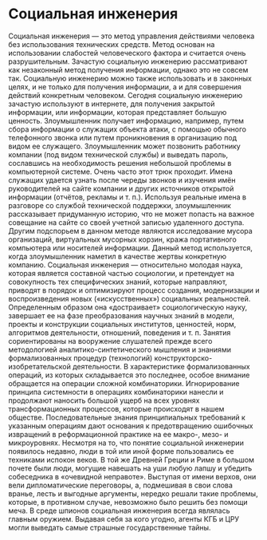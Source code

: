 # Социальная инженерия
Социальная инженерия — это метод управления действиями человека без использования технических средств. Метод основан на использовании слабостей человеческого фактора и считается очень разрушительным. Зачастую социальную инженерию рассматривают как незаконный метод получения информации, однако это не совсем так. Социальную инженерию можно также использовать и в законных целях, и не только для получения информации, а и для совершения действий конкретным человеком. Сегодня социальную инженерию зачастую используют в интернете, для получения закрытой информации, или информации, которая представляет большую ценность. 
Злоумышленник получает информацию, например, путем сбора информации о служащих объекта атаки, с помощью обычного телефонного звонка или путем проникновения в организацию под видом ее служащего. 
Злоумышленник может позвонить работнику компании (под видом технической службы) и выведать пароль, сославшись на необходимость решения небольшой проблемы в компьютерной системе. Очень часто этот трюк проходит. 
Имена служащих удается узнать после череды звонков и изучения имён руководителей на сайте компании и других источников открытой информации (отчётов, рекламы и т. п.). 
Используя реальные имена в разговоре со службой технической поддержки, злоумышленник рассказывает придуманную историю, что не может попасть на важное совещание на сайте со своей учетной записью удаленного доступа. 
Другим подспорьем в данном методе являются исследование мусора организаций, виртуальных мусорных корзин, кража портативного компьютера или носителей информации. 
Данный метод используется, когда злоумышленник наметил в качестве жертвы конкретную компанию. 
Социальная инженерия — относительно молодая наука, которая является составной частью социологии, и претендует на совокупность тех специфических знаний, которые направляют, приводят в порядок и оптимизируют процесс создания, модернизации и воспроизведения новых («искусственных») социальных реальностей. Определенным образом она «достраивает» социологическую науку, завершает ее на фазе преобразования научных знаний в модели, проекты и конструкции социальных институтов, ценностей, норм, алгоритмов деятельности, отношений, поведения и т. п. Занятия сориентированы на вооружение слушателей прежде всего методологией аналитико-синтетического мышления и знаниями формализованных процедур (технологий) конструкторско-изобретательской деятельности. В характеристике формализованных операций, из которых складывается это последнее, особое внимание обращается на операции сложной комбинаторики. Игнорирование принципа системности в операциях комбинаторики нанесли и продолжают наносить большой ущерб на всех уровнях трансформационных процессов, которые происходят в нашем обществе. Последовательные знания принципиальных требований к указанным операциям дают основания к предотвращению ошибочных извращений в реформационной практике на ее макро-, мезо- и микроуровнях. 
Несмотря на то, что понятие социальной инженерии появилось недавно, люди в той или иной форме пользовались ее техниками испокон веков. В той же Древней Греции и Риме в большом почете были люди, могущие навешать на уши любую лапшу и убедить собеседника в «очевидной неправоте». Выступая от имени верхов, они вели дипломатические переговоры, а, подмешивая в свои слова вранье, лесть и выгодные аргументы, нередко решали такие проблемы, которые, в противном случае, невозможно было решить без помощи меча. В среде шпионов социальная инженерия всегда являлась главным оружием. Выдавая себя за кого угодно, агенты КГБ и ЦРУ могли выведать самые страшные государственные тайны.
